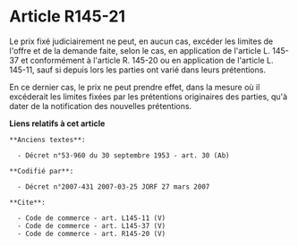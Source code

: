 # Article R145-21

Le prix fixé judiciairement ne peut, en aucun cas, excéder les limites de l'offre et de la demande faite, selon le cas, en
application de l'article L. 145-37 et conformément à l'article R. 145-20 ou en application de l'article L. 145-11, sauf si
depuis lors les parties ont varié dans leurs prétentions. 

En ce dernier cas, le prix ne peut prendre effet, dans la mesure où il excéderait les limites fixées par les prétentions
originaires des parties, qu'à dater de la notification des nouvelles prétentions.

**Liens relatifs à cet article**

	**Anciens textes**:

	  - Décret n°53-960 du 30 septembre 1953 - art. 30 (Ab)

	**Codifié par**:

	  - Décret n°2007-431 2007-03-25 JORF 27 mars 2007

	**Cite**:

	  - Code de commerce - art. L145-11 (V)
	  - Code de commerce - art. L145-37 (V)
	  - Code de commerce - art. R145-20 (V)
